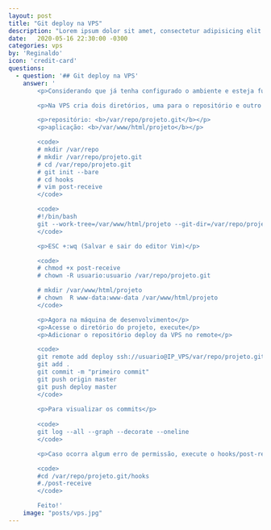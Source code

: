 ```yaml
---
layout: post
title: "Git deploy na VPS"
description: "Lorem ipsum dolor sit amet, consectetur adipisicing elit."
date:   2020-05-16 22:30:00 -0300
categories: vps
by: 'Reginaldo'
icon: 'credit-card'
questions:
  - question: '## Git deploy na VPS'
    answer: '
		<p>Considerando que já tenha configurado o ambiente e esteja funcionando na VPS, incluindo o GIT. Chegou a hora de automatizar o deploy da aplicação. Esse é o objetivo deste post.</p>

		<p>Na VPS cria dois diretórios, uma para o repositório e outro para aplicação</p>

		<p>repositório: <b>/var/repo/projeto.git</b></p>
		<p>aplicação: <b>/var/www/html/projeto</b></p>

		<code>
		# mkdir /var/repo
		# mkdir /var/repo/projeto.git
		# cd /var/repo/projeto.git
		# git init --bare
		# cd hooks
		# vim post-receive
		</code>

		<code>
		#!/bin/bash
		git --work-tree=/var/www/html/projeto --git-dir=/var/repo/projeto.git checkout -f
		</code>

		<p>ESC +:wq (Salvar e sair do editor Vim)</p>

		<code>
		# chmod +x post-receive
		# chown -R usuario:usuario /var/repo/projeto.git

		# mkdir /var/www/html/projeto
		# chown  R www-data:www-data /var/www/html/projeto
		</code>

		<p>Agora na máquina de desenvolvimento</p>
		<p>Acesse o diretório do projeto, execute</p>
		<p>Adicionar o repositório deploy da VPS no remote</p>

		<code>
		git remote add deploy ssh://usuario@IP_VPS/var/repo/projeto.git
		git add .
		git commit -m "primeiro commit"
		git push origin master
		git push deploy master
		</code>
		
		<p>Para visualizar os commits</p>
		
		<code>
		git log --all --graph --decorate --oneline
		</code>

		<p>Caso ocorra algum erro de permissão, execute o hooks/post-receive manualmente</p>

		<code>
		#cd /var/repo/projeto.git/hooks
		#./post-receive
		</code>

		Feito!'
    image: "posts/vps.jpg"
---
```

